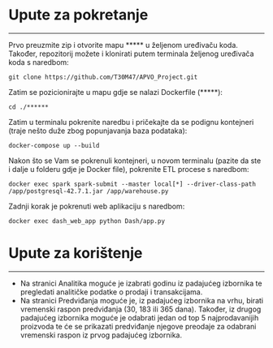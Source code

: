 <h1>Upute za pokretanje</h1>
<hr>
Prvo preuzmite zip i otvorite mapu ***** u željenom uređivaču koda.<br>
Također, repozitorij možete i klonirati putem terminala željenog uređivača koda s naredbom:

```
git clone https://github.com/T30M47/APVO_Project.git
```

Zatim se pozicionirajte u mapu gdje se nalazi Dockerfile (*****):
```
cd ./******
```

Zatim u terminalu pokrenite naredbu i pričekajte da se podignu kontejneri (traje nešto duže zbog popunjavanja baza podataka):
```
docker-compose up --build
```
Nakon što se Vam se pokrenuli kontejneri, u novom terminalu (pazite da ste i dalje u folderu gdje je Docker file), pokrenite ETL procese s naredbom:
```
docker exec spark spark-submit --master local[*] --driver-class-path /app/postgresql-42.7.1.jar /app/warehouse.py
```
Zadnji korak je pokrenuti web aplikaciju s naredbom:
```
docker exec dash_web_app python Dash/app.py
```
<h1>Upute za korištenje</h1>
<hr>

- Na stranici Analitika moguće je izabrati godinu iz padajućeg izbornika te pregledati analitičke podatke o prodaji i transakcijama.
- Na stranici Predviđanja moguće je, iz padajućeg izbornika na vrhu, birati vremenski raspon predviđanja (30, 183 ili 365 dana). Također, iz drugog padajućeg izbornika moguće je odabrati jedan od top 5 najprodavanijih proizvoda te će se prikazati predviđanje njegove preodaje za odabrani vremenski raspon iz prvog padajućeg izbornika.
